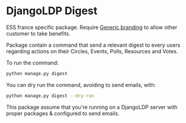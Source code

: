 # DjangoLDP Digest

ESS france specific package. Require [Generic branding](https://git.startinblox.com/management/startinblox-feature-requests/issues/243) to allow other customer to take benefits.

Package contain a command that send a relevant digest to every users regarding actions on their Circles, Events, Polls, Resources and Votes.

To run the command:

```bash
python manage.py digest
```

You can dry run the command, avoiding to send emails, with:

```bash
python manage.py digest --dry-run
```

This package assume that you're running on a DjangoLDP server with proper packages & configured to send emails.
